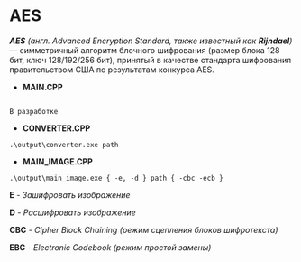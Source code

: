 # AES
_**AES** (англ. Advanced Encryption Standard, также известный как **Rijndael**)_ — симметричный алгоритм блочного шифрования (размер блока 128 бит, ключ 128/192/256 бит), принятый в качестве стандарта шифрования правительством США по результатам конкурса AES.

- **MAIN.CPP**

```

В разработке

```


- **CONVERTER.CPP**

```
.\output\converter.exe path
```

- **MAIN_IMAGE.CPP**

```
.\output\main_image.exe { -e, -d } path { -cbc -ecb }
```

**E** *- Зашифровать изображение*

**D** *- Расшифровать изображение*

**CBC** *- Cipher Block Chaining (режим сцепления блоков шифротекста)*

**EBC** *- Electronic Codebook (режим простой замены)*
